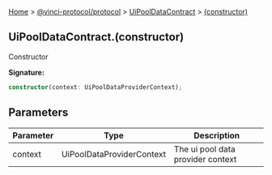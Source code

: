 [Home](./index.md) &gt; [@vinci-protocol/protocol](./protocol.md) &gt; [UiPoolDataContract](./protocol.uipooldatacontract.md) &gt; [(constructor)](./protocol.uipooldatacontract._constructor_.md)

## UiPoolDataContract.(constructor)

Constructor

<b>Signature:</b>

```typescript
constructor(context: UiPoolDataProviderContext);
```

## Parameters

| Parameter | Type                      | Description                       |
| --------- | ------------------------- | --------------------------------- |
| context   | UiPoolDataProviderContext | The ui pool data provider context |
